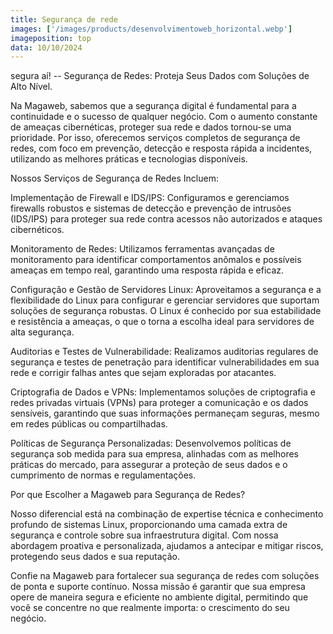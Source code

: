 ```yaml
---
title: Segurança de rede
images: ['/images/products/desenvolvimentoweb_horizontal.webp']
imageposition: top
data: 10/10/2024
---
```

segura aí! -- Segurança de Redes: Proteja Seus Dados com Soluções de Alto Nível.

Na Magaweb, sabemos que a segurança digital é fundamental para a continuidade e o sucesso de qualquer negócio. Com o aumento constante de ameaças cibernéticas, proteger sua rede e dados tornou-se uma prioridade. Por isso, oferecemos serviços completos de segurança de redes, com foco em prevenção, detecção e resposta rápida a incidentes, utilizando as melhores práticas e tecnologias disponíveis.

Nossos Serviços de Segurança de Redes Incluem:

Implementação de Firewall e IDS/IPS: Configuramos e gerenciamos firewalls robustos e sistemas de detecção e prevenção de intrusões (IDS/IPS) para proteger sua rede contra acessos não autorizados e ataques cibernéticos.

Monitoramento de Redes: Utilizamos ferramentas avançadas de monitoramento para identificar comportamentos anômalos e possíveis ameaças em tempo real, garantindo uma resposta rápida e eficaz.

Configuração e Gestão de Servidores Linux: Aproveitamos a segurança e a flexibilidade do Linux para configurar e gerenciar servidores que suportam soluções de segurança robustas. O Linux é conhecido por sua estabilidade e resistência a ameaças, o que o torna a escolha ideal para servidores de alta segurança.

Auditorias e Testes de Vulnerabilidade: Realizamos auditorias regulares de segurança e testes de penetração para identificar vulnerabilidades em sua rede e corrigir falhas antes que sejam exploradas por atacantes.

Criptografia de Dados e VPNs: Implementamos soluções de criptografia e redes privadas virtuais (VPNs) para proteger a comunicação e os dados sensíveis, garantindo que suas informações permaneçam seguras, mesmo em redes públicas ou compartilhadas.

Políticas de Segurança Personalizadas: Desenvolvemos políticas de segurança sob medida para sua empresa, alinhadas com as melhores práticas do mercado, para assegurar a proteção de seus dados e o cumprimento de normas e regulamentações.

Por que Escolher a Magaweb para Segurança de Redes?

Nosso diferencial está na combinação de expertise técnica e conhecimento profundo de sistemas Linux, proporcionando uma camada extra de segurança e controle sobre sua infraestrutura digital. Com nossa abordagem proativa e personalizada, ajudamos a antecipar e mitigar riscos, protegendo seus dados e sua reputação.

Confie na Magaweb para fortalecer sua segurança de redes com soluções de ponta e suporte contínuo. Nossa missão é garantir que sua empresa opere de maneira segura e eficiente no ambiente digital, permitindo que você se concentre no que realmente importa: o crescimento do seu negócio.